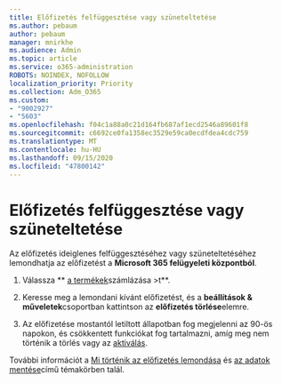 ```yaml
---
title: Előfizetés felfüggesztése vagy szüneteltetése
ms.author: pebaum
author: pebaum
manager: mnirkhe
ms.audience: Admin
ms.topic: article
ms.service: o365-administration
ROBOTS: NOINDEX, NOFOLLOW
localization_priority: Priority
ms.collection: Adm_O365
ms.custom:
- "9002927"
- "5603"
ms.openlocfilehash: f04c1a88a0c21d164fb687af1ecd2546a89601f8
ms.sourcegitcommit: c6692ce0fa1358ec3529e59ca0ecdfdea4cdc759
ms.translationtype: MT
ms.contentlocale: hu-HU
ms.lasthandoff: 09/15/2020
ms.locfileid: "47800142"
---
```

# <a name="suspend-or-pause-a-subscription"></a>Előfizetés felfüggesztése vagy szüneteltetése

Az előfizetés ideiglenes felfüggesztéséhez vagy szüneteltetéséhez lemondhatja az előfizetést a **Microsoft 365 felügyeleti központból**.

1. Válassza ** [a termékek](https://go.microsoft.com/fwlink/p/?linkid=842054)számlázása >t**.

2. Keresse meg a lemondani kívánt előfizetést, és a **beállítások & műveletek**csoportban kattintson az **előfizetés törlése**elemre.

3. Az előfizetése mostantól letiltott állapotban fog megjelenni az 90-ös napokon, és csökkentett funkciókat fog tartalmazni, amíg meg nem történik a törlés vagy az [aktiválás](https://docs.microsoft.com/microsoft-365/commerce/subscriptions/reactivate-your-subscription?view=o365-worldwide).

További információt a [Mi történik az előfizetés lemondása](https://docs.microsoft.com/microsoft-365/commerce/subscriptions/cancel-your-subscription?view=o365-worldwide#what-happens-when-you-cancel-a-subscription) és [az adatok mentése](https://go.microsoft.com/fwlink/p/?linkid=842054)című témakörben talál.
